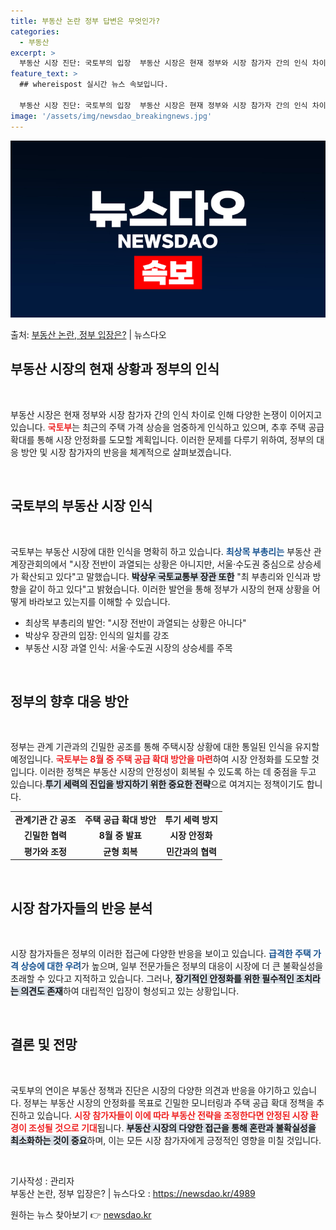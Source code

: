 ```yaml
---
title: 부동산 논란 정부 답변은 무엇인가?
categories:
  - 부동산
excerpt: >
  부동산 시장 진단: 국토부의 입장  부동산 시장은 현재 정부와 시장 참가자 간의 인식 차이로 인해 다양한 논…
feature_text: >
  ## whereispost 실시간 뉴스 속보입니다.

  부동산 시장 진단: 국토부의 입장  부동산 시장은 현재 정부와 시장 참가자 간의 인식 차이로 인해 다양한 논…
image: '/assets/img/newsdao_breakingnews.jpg'
---
```


![뉴스다오 속보](/assets/img/newsdao_breakingnews.jpg)

<p>출처: <a href="https://newsdao.kr/4989" rel="dofollow">부동산 논란, 정부 입장은?</a> | 뉴스다오</p>

<h2 data-ke-size="size26">부동산 시장의 현재 상황과 정부의 인식</h2>

<p data-ke-size="size16">&nbsp;</p>

부동산 시장은 현재 정부와 시장 참가자 간의 인식 차이로 인해 다양한 논쟁이 이어지고 있습니다. <b><span style="color: #ee2323;">국토부</span></b>는 최근의 주택 가격 상승을 엄중하게 인식하고 있으며, 추후 주택 공급 확대를 통해 시장 안정화를 도모할 계획입니다. 이러한 문제를 다루기 위하여, 정부의 대응 방안 및 시장 참가자의 반응을 체계적으로 살펴보겠습니다.

<p data-ke-size="size16">&nbsp;</p>

<h2 data-ke-size="size26">국토부의 부동산 시장 인식</h2>

<p data-ke-size="size16">&nbsp;</p>

국토부는 부동산 시장에 대한 인식을 명확히 하고 있습니다. <b><span style="color: #1a5490;">최상목 부총리는</span></b> 부동산 관계장관회의에서 "시장 전반이 과열되는 상황은 아니지만, 서울·수도권 중심으로 상승세가 확산되고 있다"고 말했습니다. <b><span style="background-color: #21538527;">박상우 국토교통부 장관 또한</span></b> "최 부총리와 인식과 방향을 같이 하고 있다"고 밝혔습니다. 이러한 발언을 통해 정부가 시장의 현재 상황을 어떻게 바라보고 있는지를 이해할 수 있습니다.

<ul>
<li>최상목 부총리의 발언: "시장 전반이 과열되는 상황은 아니다"</li>
<li>박상우 장관의 입장: 인식의 일치를 강조</li>
<li>부동산 시장 과열 인식: 서울·수도권 시장의 상승세를 주목</li>
</ul>

<p data-ke-size="size16">&nbsp;</p>

<h2 data-ke-size="size26">정부의 향후 대응 방안</h2>

<p data-ke-size="size16">&nbsp;</p>

정부는 관계 기관과의 긴밀한 공조를 통해 주택시장 상황에 대한 통일된 인식을 유지할 예정입니다. <b><span style="color: #ee2323;">국토부는 8월 중 주택 공급 확대 방안을 마련</span></b>하여 시장 안정화를 도모할 것입니다. 이러한 정책은 부동산 시장의 안정성이 회복될 수 있도록 하는 데 중점을 두고 있습니다.<b><span style="background-color: #21538527;">투기 세력의 진입을 방지하기 위한 중요한 전략</span></b>으로 여겨지는 정책이기도 합니다.

<table>
<tr>
<td style="text-align: center; height: 17px;"><b>관계기관 간 공조</b></td>
<td style="text-align: center; height: 17px;"><b>주택 공급 확대 방안</b></td>
<td style="text-align: center; height: 17px;"><b>투기 세력 방지</b></td>
</tr>
<tr>
<td style="text-align: center; height: 17px;"><b>긴밀한 협력</b></td>
<td style="text-align: center; height: 17px;"><b>8월 중 발표</b></td>
<td style="text-align: center; height: 17px;"><b>시장 안정화</b></td>
</tr>
<tr>
<td style="text-align: center; height: 17px;"><b>평가와 조정</b></td>
<td style="text-align: center; height: 17px;"><b>균형 회복</b></td>
<td style="text-align: center; height: 17px;"><b>민간과의 협력</b></td>
</tr>
</table>

<p data-ke-size="size16">&nbsp;</p>

<h2 data-ke-size="size26">시장 참가자들의 반응 분석</h2>

<p data-ke-size="size16">&nbsp;</p>

시장 참가자들은 정부의 이러한 접근에 다양한 반응을 보이고 있습니다. <b><span style="color: #1a5490;">급격한 주택 가격 상승에 대한 우려</span></b>가 높으며, 일부 전문가들은 정부의 대응이 시장에 더 큰 불확실성을 초래할 수 있다고 지적하고 있습니다. 그러나, <b><span style="background-color: #21538527;">장기적인 안정화를 위한 필수적인 조치라는 의견도 존재</span></b>하여 대립적인 입장이 형성되고 있는 상황입니다.

<p data-ke-size="size16">&nbsp;</p>

<h2 data-ke-size="size26">결론 및 전망</h2>

<p data-ke-size="size16">&nbsp;</p>

국토부의 연이은 부동산 정책과 진단은 시장의 다양한 의견과 반응을 야기하고 있습니다. 정부는 부동산 시장의 안정화를 목표로 긴밀한 모니터링과 주택 공급 확대 정책을 추진하고 있습니다. <b><span style="color: #ee2323;">시장 참가자들이 이에 따라 부동산 전략을 조정한다면 안정된 시장 환경이 조성될 것으로 기대</span></b>됩니다. <b><span style="background-color: #21538527;">부동산 시장의 다양한 접근을 통해 혼란과 불확실성을 최소화하는 것이 중요</span></b>하며, 이는 모든 시장 참가자에게 긍정적인 영향을 미칠 것입니다.

<p data-ke-size="size16">&nbsp;</p>

기사작성 : 관리자  
부동산 논란, 정부 입장은? | 뉴스다오 : https://newsdao.kr/4989 

원하는 뉴스 찾아보기 👉 <a href="https://newsdao.kr" rel="dofollow">newsdao.kr</a>


